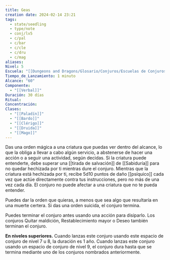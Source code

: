 ```yaml
---
title: Geas
creation date: 2024-02-14 23:21
tags:
  - state/seedling
  - type/note
  - conj/lv5
  - c/pal
  - c/bar
  - c/cle
  - c/dru
  - c/mag
aliases: 
Nivel: 5
Escuela: "[[Dungeons and Dragons/Glosario/Conjuros/Escuelas de Conjuros/Encantamiento]]"
Tiempo_de_Lanzamiento: 1 minuto
Alcance: "60"
Componente:
  - "[[Verbal]]"
Duración: 30 días
Ritual: 
Concentración: 
Clases:
  - "[[Paladín]]"
  - "[[Bardo]]"
  - "[[Clérigo]]"
  - "[[Druida]]"
  - "[[Mago]]"
---
```

Das una orden mágica a una criatura que puedas ver dentro del alcance, lo que la obliga a llevar a cabo algún servicio, a abstenerse de hacer una acción o a seguir una actividad, según decidas. Si la criatura puede entenderte, debe superar una [[tirada de salvación]] de [[Sabiduría]] para no quedar hechizada por ti mientras dure el conjuro. Mientras que la criatura está hechizada por ti, recibe 5d10 puntos de daño [[psíquico]] cada vez que actúe directamente contra tus instrucciones, pero no más de una vez cada día. El conjuro no puede afectar a una criatura que no te pueda entender.

Puedes dar la orden que quieras, a menos que sea algo que resultaría en una muerte certera. Si das una orden suicida, el conjuro termina.

Puedes terminar el conjuro antes usando una acción para disiparlo. Los conjuros Quitar maldición, Restablecimiento mayor o Deseo también terminan el conjuro.

**En niveles superiores.** Cuando lanzas este conjuro usando este espacio de conjuro de nivel 7 u 8, la duración es 1 año. Cuando lanzas este conjuro usando un espacio de conjuro de nivel 9, el conjuro dura hasta que se termina mediante uno de los conjuros nombrados anteriormente.